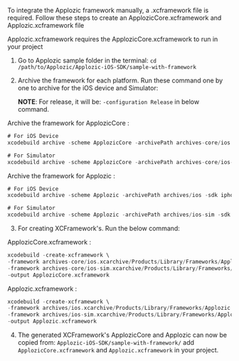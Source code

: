 To integrate the Applozic framework manually, a .xcframework file is required. Follow these steps to create an ApplozicCore.xcframework and Applozic.xcframework file

Applozic.xcframework requires the ApplozicCore.xcframework to run in your project

1. Go to Applozic sample folder in the terminal:
``cd /path/to/Applozic/Applozic-iOS-SDK/sample-with-framework``
2. Archive the framework for each platform. Run these command one by one to archive for the iOS device and Simulator:
 
    **NOTE**: For release, it will be: ``-configuration Release`` in below command.
    
Archive the framework for ApplozicCore :

 ```swift 
 # For iOS Device
 xcodebuild archive -scheme ApplozicCore -archivePath archives-core/ios -sdk iphoneos SKIP_INSTALL=NO
 
 # For Simulator
 xcodebuild archive -scheme ApplozicCore -archivePath archives-core/ios-sim -sdk iphonesimulator SKIP_INSTALL=NO 
 ```

 Archive the framework for Applozic :

```swift 
# For iOS Device
xcodebuild archive -scheme Applozic -archivePath archives/ios -sdk iphoneos SKIP_INSTALL=NO

# For Simulator
xcodebuild archive -scheme Applozic -archivePath archives/ios-sim -sdk iphonesimulator SKIP_INSTALL=NO 
```
 
3. For creating XCFramework's. Run the below command:

  ApplozicCore.xcframework :

 ```swift
 xcodebuild -create-xcframework \
 -framework archives-core/ios.xcarchive/Products/Library/Frameworks/ApplozicCore.framework \
 -framework archives-core/ios-sim.xcarchive/Products/Library/Frameworks/ApplozicCore.framework \
 -output ApplozicCore.xcframework
 ```
 Applozic.xcframework :

```swift
xcodebuild -create-xcframework \
-framework archives/ios.xcarchive/Products/Library/Frameworks/Applozic.framework \
-framework archives/ios-sim.xcarchive/Products/Library/Frameworks/Applozic.framework \
-output Applozic.xcframework
```
 
4. The generated XCFramework's ApplozicCore and Applozic can now be copied from: `Applozic-iOS-SDK/sample-with-framework/` add `ApplozicCore.xcframework` and `Applozic.xcframework` in your project.
